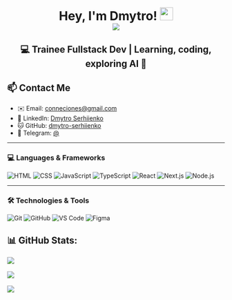 <div id="greetings" align="center">
<h1>
  Hey, I'm Dmytro!
  <img src="https://media.giphy.com/media/hvRJCLFzcasrR4ia7z/giphy.gif" width="30px"/><br>
   <img src="https://github.com/user-attachments/assets/7c73240f-b0bc-40b7-beeb-8a348fe6e6d2"/>
</h1>
<h2>💻 Trainee Fullstack Dev | Learning, coding, exploring AI 🤖</h2>
</div>

<h2>📫 Contact Me</h2>
  <ul>
    <li>✉️ Email: <a href="mailto:conneciones@gmail.com">conneciones@gmail.com</a></li>
    <li>💼 LinkedIn: <a href="https://linkedin.com/in/dmytro-serhienko">Dmytro Serhiienko</a></li>
    <li>🐱 GitHub: <a href="https://github.com/dmytro-serhiienko">dmytro-serhiienko</a></li>
    <li>📲 Telegram: <a href="https://t.me/your-telegram">@</a></li>
  </ul>

---
### 💻 Languages & Frameworks
![HTML](https://img.shields.io/badge/HTML-20232A?style=for-the-badge&logo=html5&logoColor=white&color=20232A)
![CSS](https://img.shields.io/badge/CSS-20232A?style=for-the-badge&logo=css3&logoColor=white&color=20232A)
![JavaScript](https://img.shields.io/badge/JavaScript-20232A?style=for-the-badge&logo=javascript&logoColor=white&color=20232A)
![TypeScript](https://img.shields.io/badge/TypeScript-20232A?style=for-the-badge&logo=typescript&logoColor=white&color=20232A)
![React](https://img.shields.io/badge/React-20232A?style=for-the-badge&logo=react&logoColor=white&color=20232A)
![Next.js](https://img.shields.io/badge/Next.js-20232A?style=for-the-badge&logo=next.js&logoColor=white&color=20232A)
![Node.js](https://img.shields.io/badge/Node.js-20232A?style=for-the-badge&logo=node.js&logoColor=white&color=20232A)

---
### 🛠 Technologies & Tools
![Git](https://img.shields.io/badge/Git-20232A?style=for-the-badge&logo=git&logoColor=white&color=20232A)
![GitHub](https://img.shields.io/badge/GitHub-20232A?style=for-the-badge&logo=github&logoColor=white&color=20232A)
![VS Code](https://img.shields.io/badge/VS%20Code-20232A?style=for-the-badge&logo=visual-studio-code&logoColor=white&color=20232A)
![Figma](https://img.shields.io/badge/Figma-20232A?style=for-the-badge&logo=figma&logoColor=white&color=20232A)

<div >
  <h2>📊 GitHub Stats:</h2>
  <img src="https://github-readme-stats.vercel.app/api?username=dmytro-serhiienko&show_icons=true&theme=graywhite" />
  <br><br>
  <img src="https://github-readme-stats.vercel.app/api/top-langs/?username=dmytro-serhiienko&layout=compact&theme=graywhite" />
  <br><br>
  <img src="https://komarev.com/ghpvc/?username=dmytro-serhiienko&label=Profile%20views&color=blueviolet&style=for-the-badge" />
</div>


